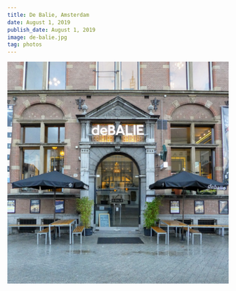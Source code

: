 ```yaml
---
title: De Balie, Amsterdam
date: August 1, 2019
publish_date: August 1, 2019
image: de-balie.jpg
tag: photos
---
```


![image](/assets/images/de-balie.jpg)
